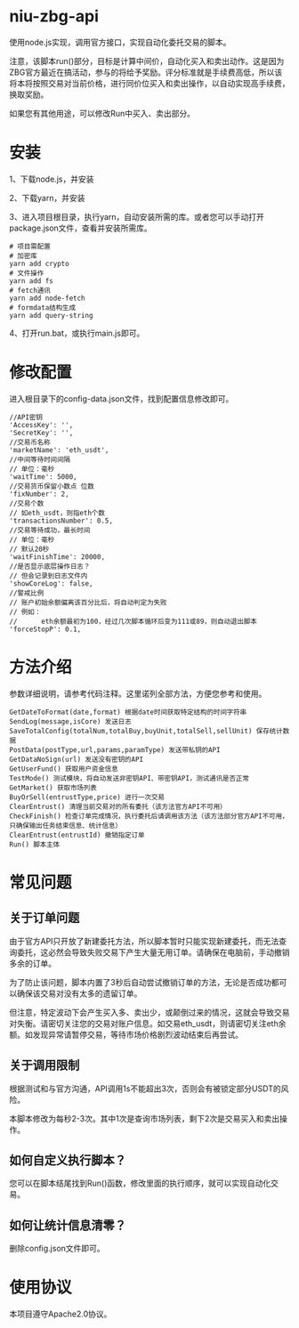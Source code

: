 # niu-zbg-api
使用node.js实现，调用官方接口，实现自动化委托交易的脚本。

注意，该脚本run()部分，目标是计算中间价，自动化买入和卖出动作。这是因为ZBG官方最近在搞活动，参与的将给予奖励。评分标准就是手续费高低，所以该将本将按照交易对当前价格，进行同价位买入和卖出操作，以自动实现高手续费，换取奖励。

如果您有其他用途，可以修改Run中买入、卖出部分。

# 安装

1、下载node.js，并安装

2、下载yarn，并安装

3、进入项目根目录，执行yarn，自动安装所需的库。或者您可以手动打开package.json文件，查看并安装所需库。

    # 项目需配置
    # 加密库
    yarn add crypto
    # 文件操作
    yarn add fs
    # fetch通讯
    yarn add node-fetch
    # formdata结构生成
    yarn add query-string

4、打开run.bat，或执行main.js即可。

# 修改配置
进入根目录下的config-data.json文件，找到配置信息修改即可。

    //API密钥
    'AccessKey': '',
    'SecretKey': '',
    //交易币名称
    'marketName': 'eth_usdt',
    //中间等待时间间隔
    // 单位：毫秒
    'waitTime': 5000,
    //交易货币保留小数点 位数
    'fixNumber': 2,
    //交易个数
    // 如eth_usdt，则指eth个数
    'transactionsNumber': 0.5,
    //交易等待成功，最长时间
    // 单位：毫秒
    // 默认20秒
    'waitFinishTime': 20000,
    //是否显示底层操作日志？
    // 但会记录到日志文件内
    'showCoreLog': false,
    //警戒比例
    // 账户初始余额偏离该百分比后，将自动判定为失败
    // 例如：
    //      eth余额最初为100，经过几次脚本循环后变为111或89，则自动退出脚本
    'forceStopP': 0.1,

# 方法介绍
参数详细说明，请参考代码注释。这里诺列全部方法，方便您参考和使用。

    GetDateToFormat(date,format) 根据date时间获取特定结构的时间字符串
    SendLog(message,isCore) 发送日志
    SaveTotalConfig(totalNum,totalBuy,buyUnit,totalSell,sellUnit) 保存统计数据
    PostData(postType,url,params,paramType) 发送带私钥的API
    GetDataNoSign(url) 发送没有密钥的API
    GetUserFund() 获取用户资金信息
    TestMode() 测试模块，将自动发送非密钥API、带密钥API，测试通讯是否正常
    GetMarket() 获取市场列表
    BuyOrSell(entrustType,price) 进行一次交易
    ClearEntrust() 清理当前交易对的所有委托（该方法官方API不可用）
    CheckFinish() 检查订单完成情况，执行委托后请调用该方法（该方法部分官方API不可用，只确保输出任务结束信息、统计信息）
    ClearEntrust(entrustId) 撤销指定订单
    Run() 脚本主体

# 常见问题

## 关于订单问题
由于官方API只开放了新建委托方法，所以脚本暂时只能实现新建委托，而无法查询委托，这必然会导致失败交易下产生大量无用订单。请确保在电脑前，手动撤销多余的订单。

为了防止该问题，脚本内置了3秒后自动尝试撤销订单的方法，无论是否成功都可以确保该交易对没有太多的遗留订单。

但注意，特定波动下会产生买入多、卖出少，或颠倒过来的情况，这就会导致交易对失衡。请密切关注您的交易对账户信息。如交易eth_usdt，则请密切关注eth余额。如发现异常请暂停交易，等待市场价格剧烈波动结束后再尝试。

## 关于调用限制
根据测试和与官方沟通，API调用1s不能超出3次，否则会有被锁定部分USDT的风险。

本脚本修改为每秒2-3次。其中1次是查询市场列表，剩下2次是交易买入和卖出操作。

## 如何自定义执行脚本？
您可以在脚本结尾找到Run()函数，修改里面的执行顺序，就可以实现自动化交易。

## 如何让统计信息清零？
删除config.json文件即可。

# 使用协议
本项目遵守Apache2.0协议。
